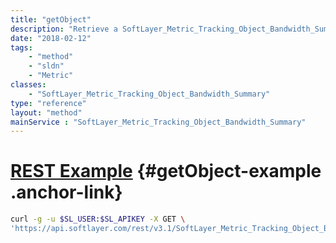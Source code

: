 ```yaml
---
title: "getObject"
description: "Retrieve a SoftLayer_Metric_Tracking_Object_Bandwidth_Summary record."
date: "2018-02-12"
tags:
    - "method"
    - "sldn"
    - "Metric"
classes:
    - "SoftLayer_Metric_Tracking_Object_Bandwidth_Summary"
type: "reference"
layout: "method"
mainService : "SoftLayer_Metric_Tracking_Object_Bandwidth_Summary"
---
```


# [REST Example](#getObject-example) <a href="/article/rest/"><i class="fas fa-question"></i></a> {#getObject-example .anchor-link} 
```bash
curl -g -u $SL_USER:$SL_APIKEY -X GET \
'https://api.softlayer.com/rest/v3.1/SoftLayer_Metric_Tracking_Object_Bandwidth_Summary/{SoftLayer_Metric_Tracking_Object_Bandwidth_SummaryID}/getObject'
```
